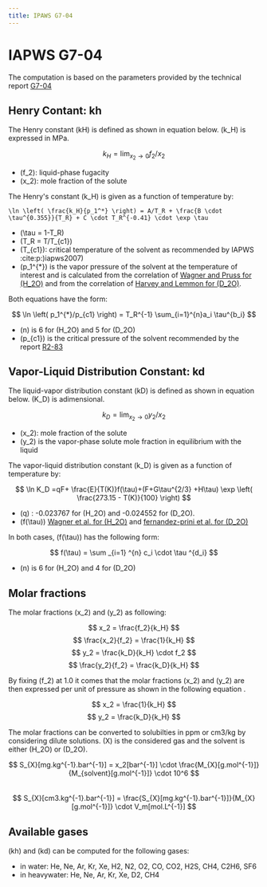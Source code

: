 ```yaml
---
title: IPAWS G7-04
---
```


# IAPWS G7-04

The computation is based on the parameters provided by the technical report [G7-04](../references.html)

## Henry Contant: kh

The Henry constant \(kH\) is defined as shown in equation below.
\(k_H\) is expressed in MPa.

$$ k_H = \lim_{x_2 \rightarrow 0} f_2/x_2 $$
 
* \(f_2\): liquid-phase fugacity
* \(x_2\): mole fraction of the solute
 
The Henry's constant \(k_H\) is given as a function of temperature by:

    \ln \left( \frac{k_H}{p_1^*} \right) = A/T_R + \frac{B \cdot \tau^{0.355}}{T_R} + C \cdot T_R^{-0.41} \cdot \exp \tau

* \(\tau = 1-T_R\)
* \(T_R = T/T_{c1}\)
* \(T_{c1}\): critical temperature of the solvent as recommended by IAPWS :cite:p:\)iapws2007\)
* \(p_1^{*}\) is the vapor pressure of the solvent at the temperature of interest and 
  is calculated from the correlation of [Wagner and Pruss for \(H_2O\)](../references.html) 
  and from the correlation of [Harvey and Lemmon  for \(D_2O\)](../references).

Both equations have the form: 

$$ \ln \left( p_1^{*}/p_{c1} \right) = T_R^{-1} \sum_{i=1}^{n}a_i \tau^{b_i} $$

* \(n\) is 6 for  \(H_2O\) and 5 for \(D_2O\)
* \(p_{c1}\) is the critical pressure of the solvent recommended by the report [R2-83](../references.html) 


## Vapor-Liquid Distribution Constant: kd

The liquid-vapor distribution constant \(kD\) is defined as shown in equation below.
\(K_D\) is adimensional.


$$    k_D = \lim_{x_2 \rightarrow 0} y_2/x_2 $$

* \(x_2\): mole fraction of the solute
* \(y_2\) is the vapor-phase solute mole fraction in equilibrium with the liquid

The vapor-liquid distribution constant \(k_D\) is given as a function of temperature by:

$$    \ln K_D =qF+ \frac{E}{T(K)}f(\tau)+(F+G\tau^{2/3} +H\tau) \exp \left( \frac{273.15 - T(K)}{100} \right) $$

* \(q\) : -0.023767 for \(H_2O\) and -0.024552 for \(D_2O\).
* \(f(\tau)\) [Wagner et al. for \(H_2O\)](../references)  and [fernandez-prini et al. for \(D_2O\)](../references.html)

In both cases, \(f(\tau)\) has the following form:
    
$$ f(\tau) = \sum _{i=1} ^{n} c_i \cdot \tau ^{d_i} $$

* \(n\) is 6 for \(H_2O\) and 4 for \(D_2O\) 

## Molar fractions

The molar fractions \(x_2\) and \(y_2\) as following: 

$$    x_2 = \frac{f_2}{k_H} $$
$$ \frac{x_2}{f_2} = \frac{1}{k_H} $$
$$ y_2 = \frac{k_D}{k_H} \cdot f_2 $$
$$ \frac{y_2}{f_2} = \frac{k_D}{k_H} $$

By fixing \(f_2\) at 1.0 it comes that the molar fractions 
\(x_2\) and \(y_2\) are then expressed per 
unit of pressure as shown in the following equation .

$$ x_2 = \frac{1}{k_H} $$
$$ y_2 = \frac{k_D}{k_H} $$

The molar fractions can be converted to solubilties in ppm or cm3/kg by considering dilute solutions. 
\(X\) is the considered gas and the solvent is either \(H_2O\) or \(D_2O\).


$$ S_{X}[mg.kg^{-1}.bar^{-1}] = x_2[bar^{-1}] \cdot \frac{M_{X}[g.mol^{-1}]}{M_{solvent}[g.mol^{-1}]} \cdot 10^6 $$    
$$ S_{X}[cm3.kg^{-1}.bar^{-1}] = \frac{S_{X}[mg.kg^{-1}.bar^{-1}]}{M_{X}[g.mol^{-1}]} \cdot V_m[mol.L^{-1}] $$
    
## Available gases

\(kh\) and \(kd\) can be computed for the following gases:

* in water: He, Ne, Ar, Kr, Xe, H2, N2, O2, CO, CO2, H2S, CH4, C2H6, SF6
* in heavywater: He, Ne, Ar, Kr, Xe, D2, CH4

